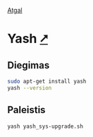 [Atgal](./readme.md)

# Yash [&#x2B67;](https://magicant.github.io/yash/)

## Diegimas

```bash
sudo apt-get install yash
yash --version
```

## Paleistis

```bash
yash yash_sys-upgrade.sh
```
